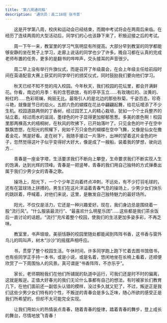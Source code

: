 ```yaml
---
title: '第八周通讯稿'
description: '通讯员：高二16班 张书景'
---
```


　　这是开学第八周，校庆和运动会已经结束，而期中考试将会在两周后来临。在经历了连续两周的大型活动后，同学们的心也该静下来了，积极迎接之后的考试。

　　周一下午一来，教室里的学习气氛明显有所提高。大部分早到教室的同学都能够安静的坐在凳子上学习，走廊上说话的同学也少了许多。晚自习都在认真的完成老师布置的任务，更多的是翻书的哗哗声，交头接耳的声音很少。

　　周二早上没有举行升旗仪式，而是召开了年级晨会，在会上年级主任给前段时间在英语配音大赛上获奖的同学举行的颁奖仪式，同时鼓励我们要向他们学习。

　　秋天已经不知不觉的闯入校园。今年秋天，我们校园的花坛里，都会开满鲜花。你看，南边的月季：有的含苞欲放，有的亭亭玉立……有玫瑰红的、淡黄的、粉红的……色彩斑斓，绚丽无比。最吸引人的是北边的那些秋菊，千姿百态，珍奇斗艳，就像是节日的焰火。五颜六色的蝴蝶在花丛中翩翩起舞，给花坛增添了不少生机。校园道路两侧的丁香树，经过园艺工人的精心栽培，犹如一个个士兵整齐的站立着。经过雨水的滋润，墨绿色的叶子显得更加郁郁葱葱。多美的景色啊！校园里那两棵高大的梧桐树，在秋风的吹拂下，已开始落叶了。只见金色的叶子在空中飘飘悠悠，在阳光的照耀下，宛如千万只金色的蝴蝶在空中飞舞，又像是仙女在撒着金花，煞是好看。走在树下，我随手接过一片落叶，出神的望着这片金色的叶子，忽然觉得这叶子似乎变得好大好大，像是成了一艘船，装着我的梦想，驶向远方…

　　青春是一座金字塔，生活要求我们不断向上攀登，生命要求我们不断实现人生的饱满，达到光辉的顶峰。青春是一把竖琴，青春的我们用自己独特的方式弹奏出属于我们少男少女的青春之歌。

　　操场上，阳光下，一个个少年正向着终点冲刺，不远处，有不少打羽毛球的，还有在篮球场上拼搏的。男生们在这片洋溢着青春气息的操场上，少男少女们快乐的跳跃着，呼喊着，对他们来说，这里，是散发自己独特魅力的最好场所。

　　阳光，不仅仅是活力，它还是一种兴趣爱好。现在，我们身边总是围绕着一股“流行风”。“什么服装最流行”、“最喜欢什么明星乐团”……这些都是我们茶余饭后一直讨论的话题。“流行”充斥着整个校园，使我们的生活更加多姿多彩，不再乏味。

　　教室里，书声琅琅，美丽恬静的校园里随处都能闻到阵阵书香，这书香与窗外鸟儿的鸣叫声，树木“沙沙”的摇摆声相呼应。

　　书，贯穿了整个校园生活。午休时间，许多同学跑上跑下忙着去图书馆借书，也有些同学正手持一本书，或是小说，或是名着，悠闲地坐在长椅上看着，还顺便欣赏了一下周围怡人的风景。真可谓是“书香阵阵，不亦乐乎”。

　　家长，老师期盼我们在他们所铺就的轨道中运行，可我们还是时不时的偏离，这就是叛逆。正值大好春光的我们无论什么事都有自己的想法，有时被家长们教育几下，在他们面前还一副低头认错的模样，没过多久就又犯了，不过，叛逆正是我们这些少男少女们特有的个性，不叛逆的青春会是多么乏味，随心所欲的感受正是我们所希望的，但却不太可能完全实现。

　　让我们用如火的热情装点青春，随着青春的旋律，踏着青春的舞步，登上成长的舞台，尽情地放飞青春！
